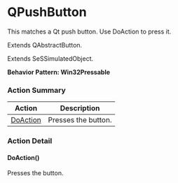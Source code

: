 # QPushButton

This matches a Qt push button. Use DoAction to press it.
 
Extends QAbstractButton.

Extends SeSSimulatedObject.





**Behavior Pattern: Win32Pressable**


<!-- ============================== property summary ========================== -->

	
<!-- ============================== action summary ========================== -->



### Action Summary

|  **Action** | **Description** | 
| ----------- | --------------- |
|	[DoAction](#DoAction) | Presses the button. |




<!-- ============================== property detail ========================== -->
	
	
<!-- ============================== action detail ========================== -->
	
### Action Detail
		
<a name="DoAction"></a>    
#### DoAction()

Presses the button.





<a name="see.also.qpushbutton.doaction"></a>

	

